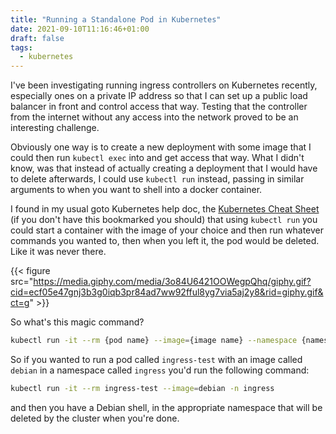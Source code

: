 ```yaml
---
title: "Running a Standalone Pod in Kubernetes"
date: 2021-09-10T11:16:46+01:00
draft: false
tags:
  - kubernetes
---
```


I've been investigating running ingress controllers on Kubernetes recently, especially ones on a private IP address so that I can set up a public load balancer in front and control access that way. Testing that the controller from the internet without any access into the network proved to be an interesting challenge.

<!--more-->

Obviously one way is to create a new deployment with some image that I could then run `kubectl exec` into and get access that way. What I didn't know, was that instead of actually creating a deployment that I would have to delete afterwards, I could use `kubectl run` instead, passing in similar arguments to when you want to shell into a docker container.

I found in my usual goto Kubernetes help doc, the [Kubernetes Cheat Sheet](https://kubernetes.io/docs/reference/kubectl/cheatsheet/) (if you don't have this bookmarked you should) that using `kubectl run` you could start a container with the image of your choice and then run whatever commands you wanted to, then when you left it, the pod would be deleted. Like it was never there.

{{< figure src="https://media.giphy.com/media/3o84U6421OOWegpQhq/giphy.gif?cid=ecf05e47gnj3b3g0iqb3pr84ad7ww92fful8yg7via5aj2y8&rid=giphy.gif&ct=g" >}}

So what's this magic command?

```bash
kubectl run -it --rm {pod name} --image={image name} --namespace {namespace to run pod in}
```

So if you wanted to run a pod called `ingress-test` with an image called `debian` in a namespace called `ingress` you'd run the following command:

```bash
kubectl run -it --rm ingress-test --image=debian -n ingress
```

and then you have a Debian shell, in the appropriate namespace that will be deleted by the cluster when you're done.
